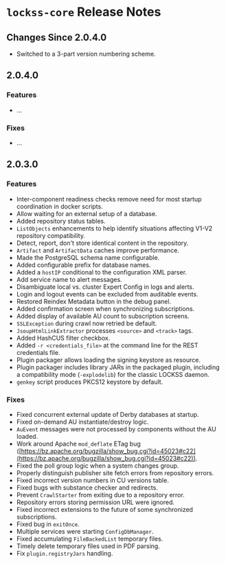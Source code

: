# `lockss-core` Release Notes

## Changes Since 2.0.4.0

*   Switched to a 3-part version numbering scheme.

## 2.0.4.0

### Features

*   ...

### Fixes

*   ...

## 2.0.3.0

### Features

*   Inter-component readiness checks remove need for most startup coordination in docker scripts.
*   Allow waiting for an external setup of a database.
*   Added repository status tables.
*   `ListObjects` enhancements to help identify situations affecting V1-V2 repository compatibility.
*   Detect, report, don't store identical content in the repository.
*   `Artifact` and `ArtifactData` caches improve performance.
*   Made the PostgreSQL schema name configurable.
*   Added configurable prefix for database names.
*   Added a `hostIP` conditional to the configuration XML parser.
*   Add service name to alert messages.
*   Disambiguate local vs. cluster Expert Config in logs and alerts.
*   Login and logout events can be excluded from auditable events.
*   Restored Reindex Metadata button in the debug panel.
*   Added confirmation screen when synchronizing subscriptions.
*   Added display of available AU count to subscription screens.
*   `SSLException` during crawl now retried be default.
*   `JsoupHtmlLinkExtractor` processes `<source>` and `<track>` tags.
*   Added HashCUS filter checkbox.
*   Added `-r <credentials_file>` at the command line for the REST credentials file.
*   Plugin packager allows loading the signing keystore as resource.
*   Plugin packager includes library JARs in the packaged plugin, including a compatibility mode (`-explodelib`) for the classic LOCKSS daemon.
*   `genkey` script produces PKCS12 keystore by default.

### Fixes

*   Fixed concurrent external update of Derby databases at startup.
*   Fixed on-demand AU instantiate/destroy logic.
*   `AuEvent` messages were not processed by components without the AU loaded.
*   Work around Apache `mod_deflate` ETag bug ([https://bz.apache.org/bugzilla/show_bug.cgi?id=45023#c22](https://bz.apache.org/bugzilla/show_bug.cgi?id=45023#c22)).
*   Fixed the poll group logic when a system changes group.
*   Properly distinguish publisher site fetch errors from repository errors.
*   Fixed incorrect version numbers in CU versions table.
*   Fixed bugs with substance checker and redirects.
*   Prevent `CrawlStarter` from exiting due to a repository error.
*   Repository errors storing permission URL were ignored.
*   Fixed incorrect extensions to the future of some synchronized subscriptions.
*   Fixed bug in `exitOnce`.
*   Multiple services were starting `ConfigDbManager`.
*   Fixed accumulating `FileBackedList` temporary files.
*   Timely delete temporary files used in PDF parsing.
*   Fix `plugin.registryJars` handling.
